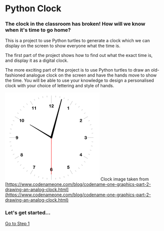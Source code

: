 # Python Clock

### The clock in the classroom has broken! How will we know when it's time to go home?

This is a project to use Python turtles to generate a clock which we can display on the screen to show everyone what the time is. 

The first part of the project shows how to find out what the exact time is, and display it as a digital clock.

The more exciting part of the project is to use Python turtles to draw an old-fashioned analogue clock on the screen and have the hands move to show the time. You will be able to use your knowledge to design a personalised clock with your choice of lettering and style of hands.

![Clock example](clock_example.png "One example analogue clock") 
Clock image taken from [https://www.codenameone.com/blog/codename-one-graphics-part-2-drawing-an-analog-clock.html](https://www.codenameone.com/blog/codename-one-graphics-part-2-drawing-an-analog-clock.html)


### Let's get started...

[Go to Step 1](Step1-Whats_the_time)


